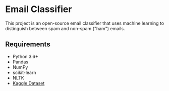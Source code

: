 # Email Classifier

This project is an open-source email classifier that uses machine learning to distinguish between spam and non-spam ("ham") emails.

## Requirements

- Python 3.6+
- Pandas
- NumPy
- scikit-learn
- NLTK
- [Kaggle Dataset](https://www.kaggle.com/datasets/venky73/spam-mails-dataset/data)